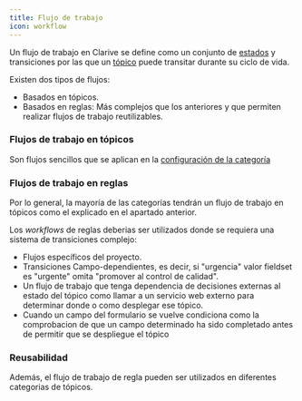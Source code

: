 ```yaml
---
title: Flujo de trabajo
icon: workflow
---
```


Un flujo de trabajo en Clarive se define como un conjunto de [estados](concepts/status) y
transiciones por las que un [tópico](concepts/topic) puede transitar durante su ciclo de vida.

Existen dos tipos de flujos:
- Basados en tópicos.
- Basados en reglas:  Más complejos que los anteriores y que permiten realizar
flujos de trabajo reutilizables.

### Flujos de trabajo en tópicos

Son flujos sencillos que se aplican en la [configuración de la categoría](admin/topics)

### Flujos de trabajo en reglas

Por lo general, la mayoría de las categorías tendrán un flujo de trabajo en tópicos como
el explicado en el apartado anterior.

Los *workflows* de reglas deberias ser utilizados donde se requiera una sistema de transiciones
complejo:

- Flujos específicos del proyecto.
- Transiciones Campo-dependientes, es decir, si "urgencia" valor fieldset es "urgente" omita
"promover al control de calidad".
- Un flujo de trabajo que tenga dependencia de decisiones externas al estado del tópico como
llamar a un servicio web externo para determinar donde o como desplegar ese tópico.
- Cuando un campo del formulario se vuelve condiciona como la comprobacion de que un campo
determinado ha sido completado antes de permitir que se despliegue el tópico

### Reusabilidad

Además, el flujo de trabajo de regla pueden ser utilizados en diferentes categorias de tópicos.